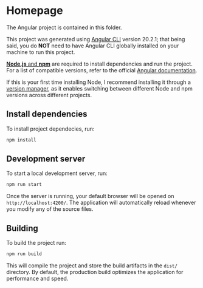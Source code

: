 # Homepage
The Angular project is contained in this folder.

This project was generated using [Angular CLI](https://github.com/angular/angular-cli) version 20.2.1; that being said, you do **NOT** need to have Angular CLI globally installed on your machine to run this project.

[**Node.js** and **npm**](https://nodejs.org/en/learn/getting-started/introduction-to-nodejs) are required to install dependencies and run the project.<br/>For a list of compatible versions, refer to the official [Angular documentation](https://angular.dev/reference/versions).

If this is your first time installing Node, I recommend installing it through a [version manager](https://docs.npmjs.com/downloading-and-installing-node-js-and-npm#using-a-node-version-manager-to-install-nodejs-and-npm), as it enables switching between different Node and npm versions across different projects.


## Install dependencies

To install project dependecies, run:

```bash
npm install
```

## Development server

To start a local development server, run:

```bash
npm run start
```

Once the server is running, your default browser will be opened on `http://localhost:4200/`. The application will automatically reload whenever you modify any of the source files.


## Building

To build the project run:

```bash
npm run build
```

This will compile the project and store the build artifacts in the `dist/` directory. By default, the production build optimizes the application for performance and speed.

